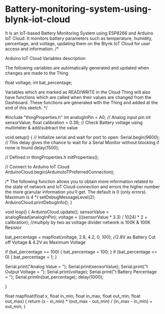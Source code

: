 # Battery-monitoring-system-using-blynk-iot-cloud
It is an IoT-based Battery Monitoring System using ESP8266 and Arduino IoT Cloud. It monitors battery parameters such as temperature, humidity, percentage, and voltage, updating them on the Blynk IoT Cloud for user access and information.
/* 
  

  Arduino IoT Cloud Variables description

  The following variables are automatically generated and updated when changes are made to the Thing

  float voltage;
  int bat_percentage;

  Variables which are marked as READ/WRITE in the Cloud Thing will also have functions
  which are called when their values are changed from the Dashboard.
  These functions are generated with the Thing and added at the end of this sketch.
*/

#include "thingProperties.h"
int analogInPin  = A0;    // Analog input pin
int sensorValue; 
float calibration = 0.36; // Check Battery voltage using multimeter & add/subtract the value

void setup() {
  // Initialize serial and wait for port to open:
  Serial.begin(9600);
  // This delay gives the chance to wait for a Serial Monitor without blocking if none is found
  delay(1500); 

  // Defined in thingProperties.h
  initProperties();

  // Connect to Arduino IoT Cloud
  ArduinoCloud.begin(ArduinoIoTPreferredConnection);
  
  /*
     The following function allows you to obtain more information
     related to the state of network and IoT Cloud connection and errors
     the higher number the more granular information you’ll get.
     The default is 0 (only errors).
     Maximum is 4
 */
  setDebugMessageLevel(2);
  ArduinoCloud.printDebugInfo();
}

void loop() {
  ArduinoCloud.update();
 sensorValue = analogRead(analogInPin);
  voltage = (((sensorValue * 3.3) / 1024) * 2 + calibration); //multiply by two as voltage divider network is 100K & 100K Resistor
 
  bat_percentage = mapfloat(voltage, 2.8, 4.2, 0, 100); //2.8V as Battery Cut off Voltage & 4.2V as Maximum Voltage
 
  if (bat_percentage >= 100)
  {
    bat_percentage = 100;
  }
  if (bat_percentage <= 0)
  {
    bat_percentage = 1;
  }
 
  Serial.print("Analog Value = ");
  Serial.print(sensorValue);
  Serial.print("t Output Voltage = ");
  Serial.print(voltage);
  Serial.print("t Battery Percentage = ");
  Serial.println(bat_percentage);
  delay(1000);
  
}

float mapfloat(float x, float in_min, float in_max, float out_min, float out_max)
{
  return (x - in_min) * (out_max - out_min) / (in_max - in_min) + out_min;
}
